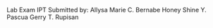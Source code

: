 Lab Exam   IPT
Submitted by:  Allysa Marie C. Bernabe
               Honey Shine Y. Pascua
               Gerry T. Rupisan

